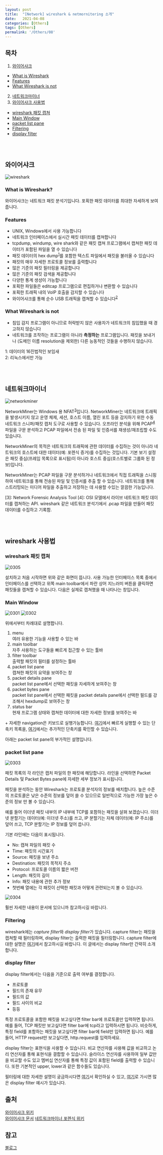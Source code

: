 ```yaml
---
layout: post
title:  "[Network] wireshark & netmornitering 소개"
date:   2021-04-08
categories: [Others]
tags: [Others]
permalink: '/Others/08'
---
```


## 목차

1. [와이어샤크](#와이어샤크)
* [What is Wireshark](#What_is_Wireshark)
* [Features](Features)
* [What Wireshark is not](What_Wireshark_is_not)
2. [네트워크마이너](#네트워크마이너)
3. [와이어샤크 사용법](#와이어샤크_사용법)
* [wireshark 패킷 캡쳐](#wireshark_패킷_캡쳐)
* [Main Window](#Main_Window)
* [packet list pane](#packet_list_pane)
* [Filtering](#Filtering)
* [display filter](#display_filter)

<br><br>

## 와이어샤크

![wireshark](https://github.com/kkarung/kkarung.github.io/blob/master/assets/image/network/wireshark.png?raw=true)

### What is Wireshark?

와이어샤크는 네트워크 패킷 분석기입니다. 포획한 패킷 데이터를 최대한 자세하게 보여줍니다.

### Features

* UNIX, Windows에서 사용 가능합니다
* 네트워크 인터페이스에서 실시간 패킷 데이터를 캡쳐합니다
* tcpdump, windump, wire shark와 같은 패킷 캡쳐 프로그램에서 캡쳐한 패킷 데이터가 포함된 파일을 열 수 있습니다
* 패킷 데이터의 hex dump<sup>[1](#hexdump)</sup>를 포함한 텍스트 파일에서 패킷을 불러올 수 있습니다
* 패킷의 매우 자세한 프로토콜 정보를 출력합니다
* 많은 기준의 패킷 필터링을 제공합니다
* 많은 기준의 패킷 검색을 제공합니다
* 다양한 통계 생성이 가능합니다
* 포획한 파일들은 editcap 프로그램으로 편집하거나 변환할 수 있습니다
* 포획한 트래픽 내의 VolP 호출을 감지할 수 있습니다
* 와이어샤크를 통해 순수 USB 트래픽을 캡쳐할 수 있습니다<sup>[2](#usb)</sup>

### What Wireshark is not

* 침입 감지 프로그램이 아니므로 허락받지 않은 사용자가 네트워크의 침입했을 때 경고하지 않습니다
* 네트워크를 조작하는 프로그램이 아니라 <b>측정하는</b> 프로그램입니다. 패킷을 보내거나 (도메인 이름 resolution을 제외한) 다른 능동적인 것들을 수행하지 않습니다.


<a name="hexdump">1</a>: 데이터의 16진법적인 보임새<br>
<a name="usb">2</a>: 리눅스에서만 가능

<br><br>

## 네트워크마이너

![networkminer](https://github.com/kkarung/kkarung.github.io/blob/master/assets/image/network/NetworkMiner.png?raw=true)

NetworkMiner는 Windows 용 NFAT<sup>[3](#NFAT)</sup>입니다. NetworkMiner는 네트워크에 트래픽을 발생시키지 않고 운영 체제, 세션, 호스트 이름, 열린 포트 등을 감지하기 위한 수동 네트워크 스니퍼/패킷 캡처 도구로 사용할 수 있습니다. 오프라인 분석을 위해 PCAP<sup>[4](#pcap)</sup> 파일을 구문 분석하고 PCAP 파일에서 전송 된 파일 및 인증서를 재생성/재조립할 수도 있습니다.

NetworkMiner의 목적은 네트워크의 트래픽에 관한 데이터를 수집하는 것이 아니라 네트워크의 호스트에 대한 데이터(예: 포렌식 증거)를 수집하는 것입니다. 기본 보기 설정은 패킷 중심(프레임 목록으로 표시됨)이 아니라 호스트 중심(호스트별로 그룹화 된 정보)입니다.

NetworkMiner는 PCAP 파일을 구문 분석하거나 네트워크에서 직접 트래픽을 스니핑하여 네트워크를 통해 전송된 파일 및 인증서를 추출 할 수 있습니다. 네트워크를 통해 스트리밍되는 미디어 파일을 추출하고 저장하는 데 사용할 수있는 깔끔한 기능입니다.

<a name="NFAT">[3]</a>: Network Forensic Analysis Tool
<a name="pcap">[4]</a>: OSI 모델에서 라이브 네트워크 패킷 데이터를 캡쳐하는 API. wireshark 같은 네트워크 분석기에서 .pcap 파일을 만들어 패킷 데이터를 수집하고 기록함.

<br><br>

## wireshark 사용법

### wireshark 패킷 캡쳐

![0305](https://github.com/kkarung/kkarung.github.io/blob/master/assets/image/network/0305.png?raw=true)

설치하고 처음 시작하면 위와 같은 화면이 뜹니다. 사용 가능한 인터페이스 목록 중에서 인터페이스를 선택하고 위쪽 main toolbar에서 파란 상어 지느러미 버튼을 클릭하면 패킷들을 캡쳐할 수 있습니다. 다음은 실제로 캡쳐했을 때 나타나는 창입니다.

### Main Window

![0301](https://github.com/kkarung/kkarung.github.io/blob/master/assets/image/network/0301.png?raw=true)
![0302](https://github.com/kkarung/kkarung.github.io/blob/master/assets/image/network/0302.png?raw=true)

위에서부터 차례대로 설명합니다.


1. menu<br>
여러 유용한 기능을 사용할 수 있는 바
2. main toolbar<br>
자주 사용하는 도구들을 빠르게 접근할 수 있는 툴바
3. filter toolbar<br>
출력할 패킷의 필터를 설정하는 툴바
4. packet list pane<br>
캡쳐한 패킷의 요약을 보여주는 창
5. packet details pane<br>
packet list pane에서 선택한 패킷을 자세하게 보여주는 창
6. packet bytes pane<br>
packet list pane에서 선택한 패킷을 packet details pane에서 선택한 필드를 강조해서 hexdump로 보여주는 창
7. status bar<br>
현재 프로그램 상태와 캡쳐한 데이터에 대한 자세한 정보를 보여주는 바

\+ 자세한 navigation은 키보드로 실행가능합니다. <a href="https://www.wireshark.org/docs/wsug_html/#ChUseTabNav" target="_blank">여기</a>에서 빠르게 실행할 수 있는 단축키 목록을, <a href="https://www.wireshark.org/docs/wsug_html/#ChUseTabGo" target="_blank">여기</a>에서는 추가적인 단축키를 확인할 수 있습니다.

아래는 packet list pane의 부가적인 설명입니다.

### packet list pane

![0303](https://github.com/kkarung/kkarung.github.io/blob/master/assets/image/network/0303.png?raw=true)

패킷 목록의 각 라인은 캡처 파일의 한 패킷에 해당합니다. 라인을 선택하면 Packet Details 및 Packet Bytes pane에 자세한 세부 정보가 표시됩니다.

패킷을 분석하는 동안 Wireshark는 프로토콜 분석자의 정보를 배치합니다. 높은 수준의 프로토콜은 낮은 수준의 정보를 덮어 쓸 수 있으므로 일반적으로 가능한 가장 높은 수준의 정보 만 볼 수 있습니다.

예를 들어 이더넷 패킷 내부의 IP 내부에 TCP를 포함하는 패킷을 살펴 보겠습니다. 이더넷 분할기는 데이터(예: 이더넷 주소)를 쓰고, IP ​​분할기는 자체 데이터(예: IP 주소)를 덮어 쓰고, TCP 분할기는 IP 정보를 덮어 씁니다.

기본 라인에는 다음이 표시됩니다.

* No: 캡쳐 파일의 패킷 수
* Time: 패킷의 시간표기
* Source: 패킷을 보낸 주소
* Destination: 패킷의 목적지 주소
* Protocol: 프로토콜 이름의 짧은 버전
* Length: 패킷의 길이
* Info: 패킷 내용에 관한 추가 정보
* 첫번째 열에는 각 패킷이 선택한 패킷과 어떻게 관련되는지 볼 수 있습니다.

![0304](https://github.com/kkarung/kkarung.github.io/blob/master/assets/image/network/0304.png?raw=true)

훨씬 자세한 내용이 문서에 있으니까 참고하시길 바랍니다.

### Filtering

wireshark에는 *capture filter*와 *display filter*가 있습니다. capture filter는 패킷을 캡쳐할 때 필터링하며, display filter는 출력한 패킷을 필터링합니다. capture filter에 대한 설명은 <a href="https://www.wireshark.org/docs/wsug_html/#ChCapCaptureFilterSection" target="_blank">여기</a>에서 참고하시길 바랍니다. 이 글에서는 display filter만 간략히 소개합니다.

### display filter

display filter에서는 다음을 기준으로 출력 여부를 결정합니다.
* 프로토콜
* 필드의 존재 유무
* 필드의 값
* 필드 사이의 비교
* 등등

특정 프로토콜을 포함한 패킷을 보고싶다면 filter bar에 프로토콜만 입력하면 됩니다. 예를 들어, TCP 패킷만 보고싶다면 filter bar에 tcp라고 입력하시면 됩니다. 비슷하게, 특정 field를 포함하는 패킷을 보고싶다면 filter bar에 field만 입력하면 됩니다. 예를 들어, HTTP request만 보고싶다면, http.request를 입력하세요.

display filter는 표현식을 사용할 수 있습니다. 비교 연산자를 사용해 값을 비교하고 논리 연산자를 통해 표현식을 결합할 수 있습니다. 슬라이스 연산자를 사용하여 일부 값만을 비교할 수도 있고 멤버십 연산자를 통해 특정 값이 포함된 field를 출력할 수 있습니다. 또한 기본적인 upper, lower과 같은 함수들도 있습니다.

필터링에 대한 자세한 설명이 궁금하시다면 <a href="https://www.wireshark.org/docs/wsug_html/#ChWorkBuildDisplayFilterSection" target="_blank">여기</a>서 확인하실 수 있고, <a href="https://gitlab.com/wireshark/wireshark/wikis/DisplayFilters" target="_blank">여기</a>로 가시면 많은 display filter 예시가 있습니다.

## 출처

<a href="https://ko.wikipedia.org/wiki/%EC%99%80%EC%9D%B4%EC%96%B4%EC%83%A4%ED%81%AC" target="_blank">와이어샤크 위키</a><br>
<a href="https://www.wireshark.org/docs/wsug_html/" target="_blank">와이어샤크 문서</a>
<a href="https://forensicswiki.xyz/wiki/index.php?title=NetworkMiner" target="_blank">네트워크마이너 포렌식 위키</a>

## 참고

<a href="https://jeong-pro.tistory.com/155" target="_blank">블로그</a>

<br><br>